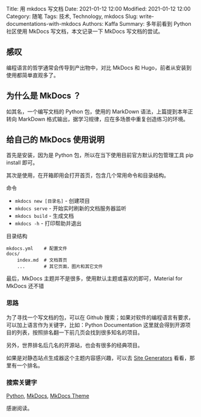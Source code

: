 Title: 用 mkdocs 写文档
Date: 2021-01-12 12:00
Modified: 2021-01-12 12:00
Category: 随笔
Tags: 技术, Technology, mkdocs
Slug: write-documentations-with-mkdocs
Authors: Kaffa
Summary: 多年前看到 Python 社区使用 MkDocs 写文档，本文记录一下 MkDocs 写文档的尝试。
 

## 感叹

编程语言的哲学通常会传导到产出物中，对比 MkDocs 和 Hugo，前者从安装到使用都简单直观多了。

## 为什么是 MkDocs ？

如其名，一个编写文档的 Python 包，使用的 MarkDown 语法，上篇提到本年正转向 MarkDown 格式输出，据学习规律，应在多场景中重复创造练习的环境。

## 给自己的 MkDocs 使用说明

首先是安装，因为是 Python 包，所以在当下使用目前官方默认的包管理工具 pip install 即可。

其次是使用，在开箱即用会打开首页，包含几个常用命令和目录结构。

命令

* `mkdocs new [目录名]` - 创建项目
* `mkdocs serve` - 开始实时刷新的文档服务器监听
* `mkdocs build` - 生成文档
* `mkdocs -h` - 打印帮助并退出

目录结构

    mkdocs.yml    # 配置文件
    docs/
        index.md  # 文档首页
        ...       # 其它页面，图片和其它文件

最后，MkDocs 主题并不是很多，使用默认主题或喜欢的即可，Material for MkDocs 还不错

### 思路

为了寻找一个写文档的包，可以在 Github 搜索；如果对软件的编程语言有要求，可以加上语言作为关键字，比如：Python Documentation
这里就会得到开源项目的列表，按照排名翻一下前几页会找到很多知名的项目。

另外，世界排名后几名的开源站，也会有很多的经典项目。

如果是对静态站点生成器这个主题内容感兴趣，可以去 [Site Generators][5] 看看，那里有一个排名。

### 搜索关键字

[Python][2], [MkDocs][3], [MkDocs Theme][4]


感谢阅读。

[1]: https://kaffa.im/img/reward.png
[2]: https://python.org/
[3]: https://www.mkdocs.org/
[4]: https://squidfunk.github.io/mkdocs-material/ 
[5]: https://jamstack.org/generators/